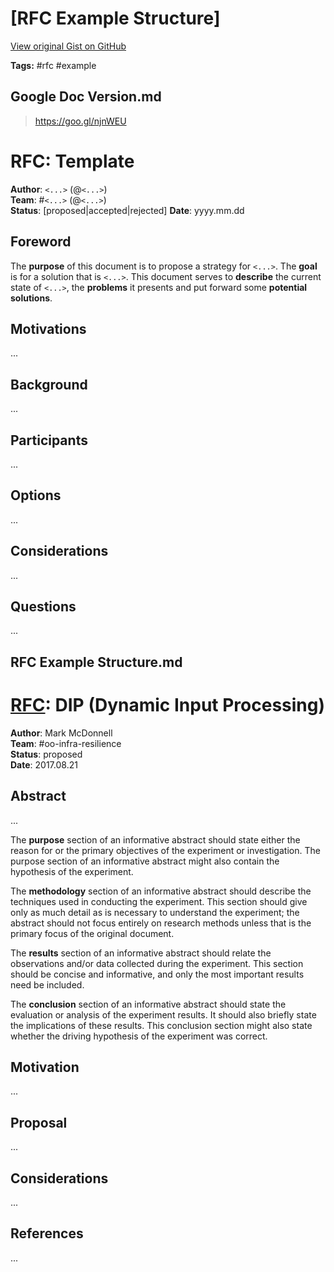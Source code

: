 # [RFC Example Structure] 

[View original Gist on GitHub](https://gist.github.com/Integralist/e824971e3f917d23e5315253f98ece92)

**Tags:** #rfc #example

## Google Doc Version.md

> https://goo.gl/njnWEU

# RFC: Template

**Author**: `<...>` (@`<...>`)  
**Team**: #`<...>` (@`<...>`)  
**Status**: [proposed|accepted|rejected]
**Date**: yyyy.mm.dd

## Foreword

The **purpose** of this document is to propose a strategy for `<...>`. The **goal** is for a solution that is `<...>`. This document serves to **describe** the current state of `<...>`, the **problems** it presents and put forward some **potential solutions**.

## Motivations
...

## Background
...

## Participants
...

## Options
...

## Considerations
...

## Questions
...

## RFC Example Structure.md

# [RFC](https://en.wikipedia.org/wiki/Request_for_Comments): DIP (Dynamic Input Processing)

**Author**: Mark McDonnell  
**Team**: #oo-infra-resilience  
**Status**: proposed  
**Date**: 2017.08.21

## Abstract

...

The **purpose** section of an informative abstract should state either the reason for or the primary objectives of the experiment or investigation. The purpose section of an informative abstract might also contain the hypothesis of the experiment.

The **methodology** section of an informative abstract should describe the techniques used in conducting the experiment. This section should give only as much detail as is necessary to understand the experiment; the abstract should not focus entirely on research methods unless that is the primary focus of the original document.

The **results** section of an informative abstract should relate the observations and/or data collected during the experiment. This section should be concise and informative, and only the most important results need be included.

The **conclusion** section of an informative abstract should state the evaluation or analysis of the experiment results. It should also briefly state the implications of these results. This conclusion section might also state whether the driving hypothesis of the experiment was correct.

## Motivation

...

## Proposal

...

## Considerations

...

## References

...

